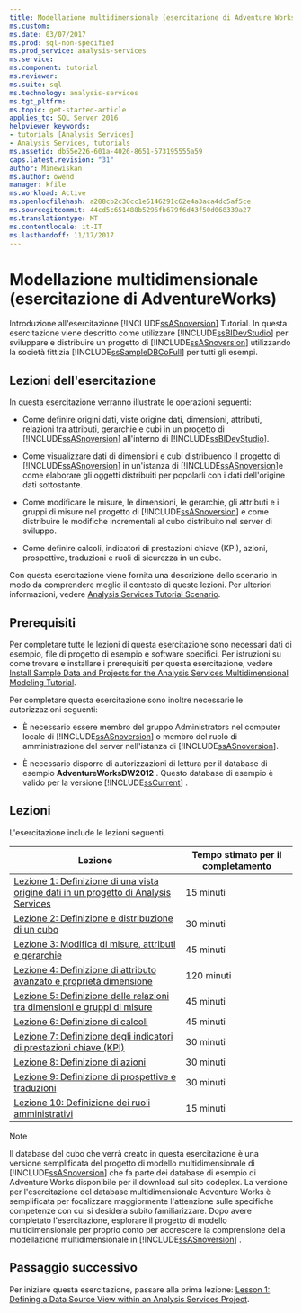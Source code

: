 ```yaml
---
title: Modellazione multidimensionale (esercitazione di Adventure Works) | Documenti Microsoft
ms.custom: 
ms.date: 03/07/2017
ms.prod: sql-non-specified
ms.prod_service: analysis-services
ms.service: 
ms.component: tutorial
ms.reviewer: 
ms.suite: sql
ms.technology: analysis-services
ms.tgt_pltfrm: 
ms.topic: get-started-article
applies_to: SQL Server 2016
helpviewer_keywords:
- tutorials [Analysis Services]
- Analysis Services, tutorials
ms.assetid: db55e226-601a-4026-8651-573195555a59
caps.latest.revision: "31"
author: Minewiskan
ms.author: owend
manager: kfile
ms.workload: Active
ms.openlocfilehash: a288cb2c30cc1e5146291c62e4a3aca4dc5af5ce
ms.sourcegitcommit: 44cd5c651488b5296fb679f6d43f50d068339a27
ms.translationtype: MT
ms.contentlocale: it-IT
ms.lasthandoff: 11/17/2017
---
```

# <a name="multidimensional-modeling-adventure-works-tutorial"></a>Modellazione multidimensionale (esercitazione di AdventureWorks)
Introduzione all'esercitazione [!INCLUDE[ssASnoversion](../includes/ssasnoversion-md.md)] Tutorial. In questa esercitazione viene descritto come utilizzare [!INCLUDE[ssBIDevStudio](../includes/ssbidevstudio-md.md)] per sviluppare e distribuire un progetto di [!INCLUDE[ssASnoversion](../includes/ssasnoversion-md.md)] utilizzando la società fittizia [!INCLUDE[ssSampleDBCoFull](../includes/sssampledbcofull-md.md)] per tutti gli esempi.  
  
## <a name="what-you-will-learn"></a>Lezioni dell'esercitazione  
In questa esercitazione verranno illustrate le operazioni seguenti:  
  
-   Come definire origini dati, viste origine dati, dimensioni, attributi, relazioni tra attributi, gerarchie e cubi in un progetto di [!INCLUDE[ssASnoversion](../includes/ssasnoversion-md.md)] all'interno di [!INCLUDE[ssBIDevStudio](../includes/ssbidevstudio-md.md)].  
  
-   Come visualizzare dati di dimensioni e cubi distribuendo il progetto di [!INCLUDE[ssASnoversion](../includes/ssasnoversion-md.md)] in un'istanza di [!INCLUDE[ssASnoversion](../includes/ssasnoversion-md.md)]e come elaborare gli oggetti distribuiti per popolarli con i dati dell'origine dati sottostante.  
  
-   Come modificare le misure, le dimensioni, le gerarchie, gli attributi e i gruppi di misure nel progetto di [!INCLUDE[ssASnoversion](../includes/ssasnoversion-md.md)] e come distribuire le modifiche incrementali al cubo distribuito nel server di sviluppo.  
  
-   Come definire calcoli, indicatori di prestazioni chiave (KPI), azioni, prospettive, traduzioni e ruoli di sicurezza in un cubo.  
  
Con questa esercitazione viene fornita una descrizione dello scenario in modo da comprendere meglio il contesto di queste lezioni. Per ulteriori informazioni, vedere [Analysis Services Tutorial Scenario](../analysis-services/analysis-services-tutorial-scenario.md).  
  
## <a name="prerequisites"></a>Prerequisiti  
Per completare tutte le lezioni di questa esercitazione sono necessari dati di esempio, file di progetto di esempio e software specifici. Per istruzioni su come trovare e installare i prerequisiti per questa esercitazione, vedere [Install Sample Data and Projects for the Analysis Services Multidimensional Modeling Tutorial](../analysis-services/install-sample-data-and-projects.md).  
  
Per completare questa esercitazione sono inoltre necessarie le autorizzazioni seguenti:  
  
-   È necessario essere membro del gruppo Administrators nel computer locale di [!INCLUDE[ssASnoversion](../includes/ssasnoversion-md.md)] o membro del ruolo di amministrazione del server nell'istanza di [!INCLUDE[ssASnoversion](../includes/ssasnoversion-md.md)].  
  
-   È necessario disporre di autorizzazioni di lettura per il database di esempio **AdventureWorksDW2012** . Questo database di esempio è valido per la versione [!INCLUDE[ssCurrent](../includes/sscurrent-md.md)] .  
  
## <a name="lessons"></a>Lezioni  
L'esercitazione include le lezioni seguenti.  
  
|Lezione|Tempo stimato per il completamento|  
|----------|------------------------------|  
|[Lezione 1: Definizione di una vista origine dati in un progetto di Analysis Services](../analysis-services/lesson-1-defining-a-data-source-view-within-an-analysis-services-project.md)|15 minuti|  
|[Lezione 2: Definizione e distribuzione di un cubo](../analysis-services/lesson-2-defining-and-deploying-a-cube.md)|30 minuti|  
|[Lezione 3: Modifica di misure, attributi e gerarchie](../analysis-services/lesson-3-modifying-measures-attributes-and-hierarchies.md)|45 minuti|  
|[Lezione 4: Definizione di attributo avanzato e proprietà dimensione](../analysis-services/lesson-4-defining-advanced-attribute-and-dimension-properties.md)|120 minuti|  
|[Lezione 5: Definizione delle relazioni tra dimensioni e gruppi di misure](../analysis-services/lesson-5-defining-relationships-between-dimensions-and-measure-groups.md)|45 minuti|  
|[Lezione 6: Definizione di calcoli](../analysis-services/lesson-6-defining-calculations.md)|45 minuti|  
|[Lezione 7: Definizione degli indicatori di prestazioni chiave &#40;KPI&#41;](../analysis-services/lesson-7-defining-key-performance-indicators-kpis.md)|30 minuti|  
|[Lezione 8: Definizione di azioni](../analysis-services/lesson-8-defining-actions.md)|30 minuti|  
|[Lezione 9: Definizione di prospettive e traduzioni](../analysis-services/lesson-9-defining-perspectives-and-translations.md)|30 minuti|  
|[Lezione 10: Definizione dei ruoli amministrativi](../analysis-services/lesson-10-defining-administrative-roles.md)|15 minuti|  
  
> [!NOTE]  
> Il database del cubo che verrà creato in questa esercitazione è una versione semplificata del progetto di modello multidimensionale di [!INCLUDE[ssASnoversion](../includes/ssasnoversion-md.md)] che fa parte dei database di esempio di Adventure Works disponibile per il download sul sito codeplex. La versione per l'esercitazione del database multidimensionale Adventure Works è semplificata per focalizzare maggiormente l'attenzione sulle specifiche competenze con cui si desidera subito familiarizzare. Dopo avere completato l'esercitazione, esplorare il progetto di modello multidimensionale per proprio conto per accrescere la comprensione della modellazione multidimensionale in [!INCLUDE[ssASnoversion](../includes/ssasnoversion-md.md)] .  
  
## <a name="next-step"></a>Passaggio successivo  
Per iniziare questa esercitazione, passare alla prima lezione: [Lesson 1: Defining a Data Source View within an Analysis Services Project](../analysis-services/lesson-1-defining-a-data-source-view-within-an-analysis-services-project.md).  
  
  
  
